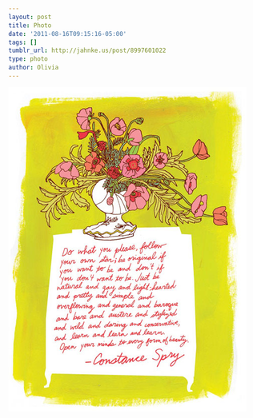 ```yaml
---
layout: post
title: Photo
date: '2011-08-16T09:15:16-05:00'
tags: []
tumblr_url: http://jahnke.us/post/8997601022
type: photo
author: Olivia
---
```


![](/media/tumblr_lq111gs6gO1qga9s2o1_500.jpg)
